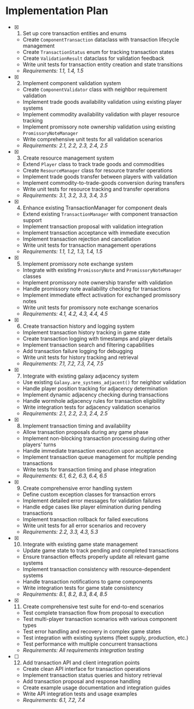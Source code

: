 # Implementation Plan

- [x] 1. Set up core transaction entities and enums
  - Create `ComponentTransaction` dataclass with transaction lifecycle management
  - Create `TransactionStatus` enum for tracking transaction states
  - Create `ValidationResult` dataclass for validation feedback
  - Write unit tests for transaction entity creation and state transitions
  - _Requirements: 1.1, 1.4, 1.5_

- [x] 2. Implement component validation system
  - Create `ComponentValidator` class with neighbor requirement validation
  - Implement trade goods availability validation using existing player systems
  - Implement commodity availability validation with player resource tracking
  - Implement promissory note ownership validation using existing `PromissoryNoteManager`
  - Write comprehensive unit tests for all validation scenarios
  - _Requirements: 2.1, 2.2, 2.3, 2.4, 2.5_

- [x] 3. Create resource management system
  - Extend `Player` class to track trade goods and commodities
  - Create `ResourceManager` class for resource transfer operations
  - Implement trade goods transfer between players with validation
  - Implement commodity-to-trade-goods conversion during transfers
  - Write unit tests for resource tracking and transfer operations
  - _Requirements: 3.1, 3.2, 3.3, 3.4, 3.5_

- [x] 4. Enhance existing TransactionManager for component deals
  - Extend existing `TransactionManager` with component transaction support
  - Implement transaction proposal with validation integration
  - Implement transaction acceptance with immediate execution
  - Implement transaction rejection and cancellation
  - Write unit tests for transaction management operations
  - _Requirements: 1.1, 1.2, 1.3, 1.4, 1.5_

- [x] 5. Implement promissory note exchange system
  - Integrate with existing `PromissoryNote` and `PromissoryNoteManager` classes
  - Implement promissory note ownership transfer with validation
  - Handle promissory note availability checking for transactions
  - Implement immediate effect activation for exchanged promissory notes
  - Write unit tests for promissory note exchange scenarios
  - _Requirements: 4.1, 4.2, 4.3, 4.4, 4.5_

- [x] 6. Create transaction history and logging system
  - Implement transaction history tracking in game state
  - Create transaction logging with timestamps and player details
  - Implement transaction search and filtering capabilities
  - Add transaction failure logging for debugging
  - Write unit tests for history tracking and retrieval
  - _Requirements: 7.1, 7.2, 7.3, 7.4, 7.5_

- [x] 7. Integrate with existing galaxy adjacency system
  - Use existing `Galaxy.are_systems_adjacent()` for neighbor validation
  - Handle player position tracking for adjacency determination
  - Implement dynamic adjacency checking during transactions
  - Handle wormhole adjacency rules for transaction eligibility
  - Write integration tests for adjacency validation scenarios
  - _Requirements: 2.1, 2.2, 2.3, 2.4, 2.5_

- [x] 8. Implement transaction timing and availability
  - Allow transaction proposals during any game phase
  - Implement non-blocking transaction processing during other players' turns
  - Handle immediate transaction execution upon acceptance
  - Implement transaction queue management for multiple pending transactions
  - Write tests for transaction timing and phase integration
  - _Requirements: 6.1, 6.2, 6.3, 6.4, 6.5_

- [x] 9. Create comprehensive error handling system
  - Define custom exception classes for transaction errors
  - Implement detailed error messages for validation failures
  - Handle edge cases like player elimination during pending transactions
  - Implement transaction rollback for failed executions
  - Write unit tests for all error scenarios and recovery
  - _Requirements: 2.2, 3.3, 4.3, 5.3_

- [x] 10. Integrate with existing game state management
  - Update game state to track pending and completed transactions
  - Ensure transaction effects properly update all relevant game systems
  - Implement transaction consistency with resource-dependent systems
  - Handle transaction notifications to game components
  - Write integration tests for game state consistency
  - _Requirements: 8.1, 8.2, 8.3, 8.4, 8.5_

- [x] 11. Create comprehensive test suite for end-to-end scenarios
  - Test complete transaction flow from proposal to execution
  - Test multi-player transaction scenarios with various component types
  - Test error handling and recovery in complex game states
  - Test integration with existing systems (fleet supply, production, etc.)
  - Test performance with multiple concurrent transactions
  - _Requirements: All requirements integration testing_

- [ ] 12. Add transaction API and client integration points
  - Create clean API interface for transaction operations
  - Implement transaction status queries and history retrieval
  - Add transaction proposal and response handling
  - Create example usage documentation and integration guides
  - Write API integration tests and usage examples
  - _Requirements: 6.1, 7.2, 7.4_
